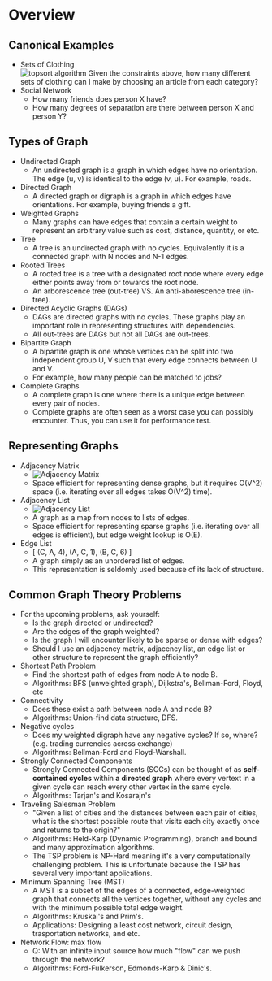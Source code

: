 # Overview

## Canonical Examples

- Sets of Clothing  
![topsort algorithm](https://inginious.org/course/competitive-programming/graphs-toposort/topo.png)
Given the constraints above, how many different sets of clothing can I make by choosing an article from each category?
- Social Network
  - How many friends does person X have?
  - How many degrees of separation are there between person X and person Y?

## Types of Graph

- Undirected Graph
  - An undirected graph is a graph in which edges have no orientation. The edge (u, v) is identical to the edge (v, u). For example, roads.
- Directed Graph
  - A directed graph or digraph is a graph in which edges have orientations. For example, buying friends a gift.
- Weighted Graphs
  - Many graphs can have edges that contain a certain weight to represent an arbitrary value such as cost, distance, quantity, or etc.
- Tree
  - A tree is an undirected graph with no cycles. Equivalently it is a connected graph with N nodes and N-1 edges.
- Rooted Trees
  - A rooted tree is a tree with a designated root node where every edge either points away from or towards the root node.
  - An arborescence tree (out-tree) VS. An anti-aborescence tree (in-tree).
- Directed Acyclic Graphs (DAGs)
  - DAGs are directed graphs with no cycles. These graphs play an important role in representing structures with dependencies.
  - All out-trees are DAGs but not all DAGs are out-trees.
- Bipartite Graph
  - A bipartite graph is one whose vertices can be split into two independent group U, V such that every edge connects between U and V.
  - For example, how many people can be matched to jobs?
- Complete Graphs
  - A complete graph is one where there is a unique edge between every pair of nodes.
  - Complete graphs are often seen as a worst case you can possibly encounter. Thus, you can use it for performance test.

## Representing Graphs

- Adjacency Matrix
  - ![Adjacency Matrix](https://www.researchgate.net/profile/Janet_Prichard/publication/239491573/figure/fig2/AS:669390177591317@1536606463620/a-A-directed-graph-and-b-its-adjacency-matrix.ppm)
  - Space efficient for representing dense graphs, but it requires O(V^2) space (i.e. iterating over all edges takes O(V^2) time).
- Adjacency List
  - ![Adjacency List](https://www.researchgate.net/profile/Janet_Prichard/publication/239491573/figure/fig3/AS:669390177566727@1536606463912/a-A-directed-graph-and-b-its-adjacency-list.ppm)
  - A graph as a map from nodes to lists of edges.
  - Space efficient for representing sparse graphs (i.e. iterating over all edges is efficient), but edge weight lookup is O(E).
- Edge List
  - [ (C, A, 4), (A, C, 1), (B, C, 6) ]
  - A graph simply as an unordered list of edges.
  - This representation is seldomly used because of its lack of structure.

## Common Graph Theory Problems

- For the upcoming problems, ask yourself:
  - Is the graph directed or undirected?
  - Are the edges of the graph weighted?
  - Is the graph I will encounter likely to be sparse or dense with edges?
  - Should I use an adjacency matrix, adjacency list, an edge list or other structure to represent the graph efficiently?
- Shortest Path Problem
  - Find the shortest path of edges from node A to node B.
  - Algorithms: BFS (unweighted graph), Dijkstra's, Bellman-Ford, Floyd, etc
- Connectivity
  - Does these exist a path between node A and node B?
  - Algorithms: Union-find data structure, DFS.
- Negative cycles
  - Does my weighted digraph have any negative cycles? If so, where? (e.g. trading currencies across exchange)
  - Algorithms: Bellman-Ford and Floyd-Warshall.
- Strongly Connected Components
  - Strongly Connected Components (SCCs) can be thought of as **self-contained cycles** within **a directed graph** where every vertext in a given cycle can reach every other vertex in the same cycle.
  - Algorithms: Tarjan's and Kosarajn's
- Traveling Salesman Problem
  - "Given a list of cities and the distances between each pair of cities, what is the shortest possible route that visits each city exactly once and returns to the origin?"
  - Algorithms: Held-Karp (Dynamic Programming), branch and bound and many approximation algorithms.
  - The TSP problem is NP-Hard meaning it's a very computationally challenging problem. This is unfortunate because the TSP has several very important applications.
- Minimum Spanning Tree (MST)
  - A MST is a subset of the edges of a connected, edge-weighted graph that connects all the vertices together, without any cycles and with the minimum possible total edge weight.
  - Algorithms: Kruskal's and Prim's.
  - Applications: Designing a least cost network, circuit design, trasportation networks, and etc.
- Network Flow: max flow
  - Q: With an infinite input source how much "flow" can we push through the network?
  - Algorithms: Ford-Fulkerson, Edmonds-Karp & Dinic's.
  